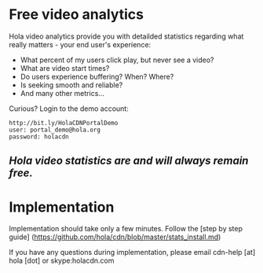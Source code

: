 # Free video analytics

Hola video analytics provide you with detailded statistics regarding what really matters - your end user's experience:

- What percent of my users click play, but never see a video?
- What are video start times?
- Do users experience buffering? When? Where?
- Is seeking smooth and reliable?
- And many other metrics...

Curious? Login to the demo account:

```
http://bit.ly/HolaCDNPortalDemo
user: portal_demo@hola.org
password: holacdn
```

## **_Hola video statistics are and will always remain free._**

# Implementation

Implementation should take only a few minutes. Follow the [step by step guide] (https://github.com/hola/cdn/blob/master/stats_install.md)

If you have any questions during implementation, please email cdn-help [at] hola [dot] or skype:holacdn.com
